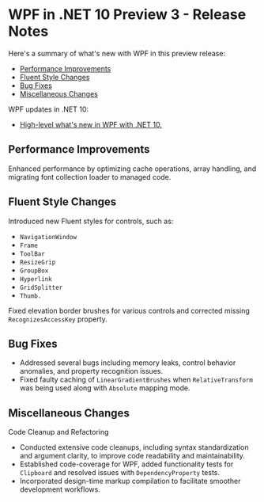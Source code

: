 # WPF in .NET 10 Preview 3 - Release Notes

Here's a summary of what's new with WPF in this preview release:

- [Performance Improvements](#performance-improvements)
- [Fluent Style Changes](#fluent-style-changes)
- [Bug Fixes](#bug-fixes)
- [Miscellaneous Changes](#miscellaneous-changes)

WPF updates in .NET 10:

- [High-level what's new in WPF with .NET 10.](https://learn.microsoft.com/dotnet/desktop/wpf/whats-new/net100)

## Performance Improvements

Enhanced performance by optimizing cache operations, array handling, and migrating font collection loader to managed code.

## Fluent Style Changes

Introduced new Fluent styles for controls, such as:

- `NavigationWindow`
- `Frame`
- `ToolBar`
- `ResizeGrip`
- `GroupBox`
- `Hyperlink`
- `GridSplitter`
- `Thumb.`

Fixed elevation border brushes for various controls and corrected missing `RecognizesAccessKey` property.

## Bug Fixes

- Addressed several bugs including memory leaks, control behavior anomalies, and property recognition issues.
- Fixed faulty caching of `LinearGradientBrushes` when `RelativeTransform` was being used along with `Absolute` mapping mode.

## Miscellaneous Changes

Code Cleanup and Refactoring

- Conducted extensive code cleanups, including syntax standardization and argument clarity, to improve code readability and maintainability.
- Established code-coverage for WPF, added functionality tests for `Clipboard` and resolved issues with `DependencyProperty` tests.
- Incorporated design-time markup compilation to facilitate smoother development workflows.
